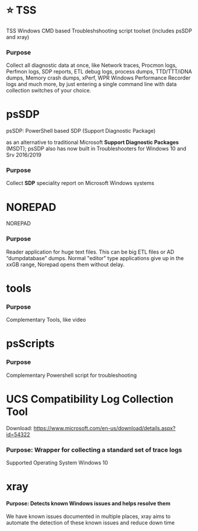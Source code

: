 # :star: TSS
TSS Windows CMD based Troubleshshooting script toolset (includes psSDP and xray)
### Purpose
Collect all diagnostic data at once, like Network traces, Procmon logs, Perfmon logs, SDP reports, ETL debug logs, process dumps, TTD/TTT/iDNA dumps, Memory crash dumps, xPerf, WPR Windows Performance Recorder logs and much more, by just entering a single command line with data collection switches of your choice.

# psSDP
psSDP: PowerShell based SDP (Support Diagnostic Package)

as an alternative to traditional Microsoft **Support Diagnostic Packages** (MSDT); psSDP also has now built in Troubleshooters for Windows 10 and Srv 2016/2019
### Purpose
Collect **SDP** speciality report on Microsoft Windows systems

# NOREPAD
NOREPAD
### Purpose 
Reader application for huge text files. This can be big ETL files or AD “dumpdatabase” dumps. Normal "editor" type applications give up in the xxGB range, Norepad opens them without delay.

# tools
### Purpose 
Complementary Tools, like video

# psScripts
### Purpose 
Complementary Powershell script for troubleshooting

# UCS Compatibility Log Collection Tool 
Download: https://www.microsoft.com/en-us/download/details.aspx?id=54322
### Purpose: Wrapper for collecting a standard set of trace logs 
Supported Operating System 
Windows 10 

# xray 
#### Purpose: Detects known Windows issues and helps resolve them
We have known issues documented in multiple places, xray aims to automate the detection of these known issues and reduce down time

